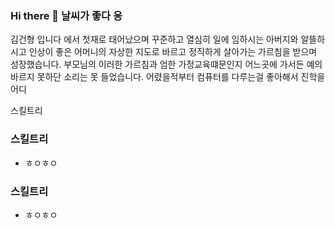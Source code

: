 ### Hi there 👋 날씨가 좋다 응

<!--
**GHyung/GHyung** is a ✨ _special_ ✨ repository because its `README.md` (this file) appears on your GitHub profile.

Here are some ideas to get you started:

- 🔭 I’m currently working on ...
- 🌱 I’m currently learning ...
- 👯 I’m looking to collaborate on ...
- 🤔 I’m looking for help with ...
- 💬 Ask me about ...
- 📫 How to reach me: ...
- 😄 Pronouns: ...
- ⚡ Fun fact: ...
-->
김건형 입니다
에서 첫재로 태어났으며 꾸준하고 열심히 일에 임하시는 아버지와 
알뜰하시고 인상이 좋은 어머니의 
자상한 지도로 바르고 정직하게 살아가는 가르침을 받으며 성장했습니다. 
부모님의 이러한 가르침과 엄한 가정교육떄문인지 
어느곳에 가서든 예의바르지 못하단 소리는 못 들었습니다. 
어렸을적부터 컴퓨터를 다루는걸 좋아해서 진학을 어디


스킬트리

### 스킬트리

* ㅎㅇㅎㅇ

### 스킬트리

* ㅎㅇㅎㅇ






